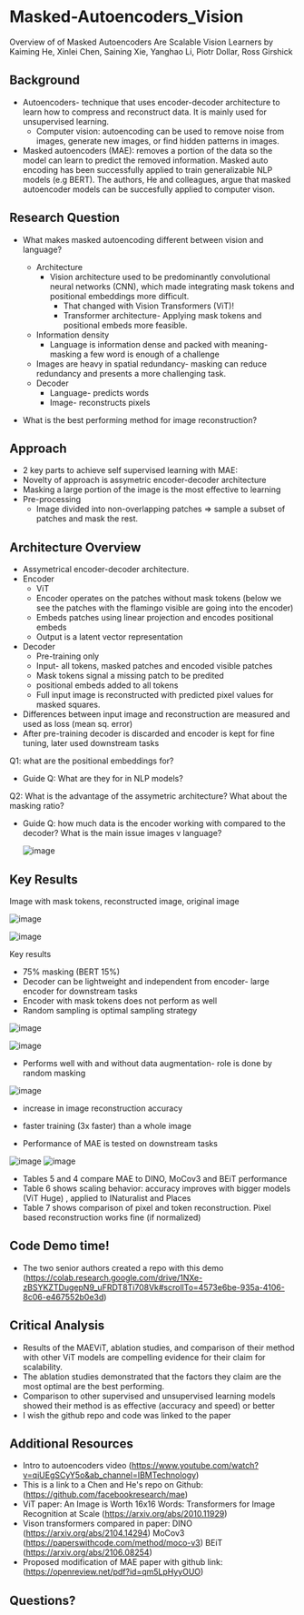 # Masked-Autoencoders_Vision
Overview of of Masked Autoencoders Are Scalable Vision Learners by Kaiming He, Xinlei Chen, Saining Xie, Yanghao Li, Piotr Dollar, Ross Girshick 

## Background
+ Autoencoders- technique that uses encoder-decoder architecture to  learn how to compress and reconstruct data. It is mainly used for unsupervised learning.  
   + Computer vision: autoencoding can be used to remove noise from images, generate new images, or find hidden patterns in images.
+  Masked autoencoders (MAE): removes a portion of the data so the model can learn to predict the removed information. Masked auto encoding has been successfully applied to train generalizable NLP models (e.g BERT).  The authors, He and colleagues, argue that masked autoencoder models can be succesfully applied to computer vison. 

## Research Question
+ What makes masked autoencoding different between vision and language? 
   + Architecture
      +  Vision architecture used to be predominantly convolutional neural networks (CNN), which made integrating mask tokens and positional embeddings more difficult.
            + That changed with Vision Transformers (ViT)! 
            + Transformer architecture- Applying mask tokens and positional embeds more feasible. 
   +  Information density
      + Language is information dense and packed with meaning- masking a few word is enough of a challenge 
     + Images are heavy in spatial redundancy- masking can reduce redundancy and presents a more challenging task. 
   + Decoder
      + Language- predicts words
      + Image- reconstructs pixels

+ What is the best performing method for image reconstruction?
   
## Approach 

+  2 key parts to achieve self supervised learning with MAE:
  + Novelty of approach is assymetric encoder-decoder architecture
  + Masking a large portion of the image is the most effective to learning
+ Pre-processing 
   + Image divided into non-overlapping patches => sample a subset of patches and mask the rest. 

## Architecture Overview
+ Assymetrical encoder-decoder architecture. 
+ Encoder
   + ViT 
   + Encoder operates on the patches without mask tokens (below we see the patches with the flamingo visible are going into the encoder)
   + Embeds patches using linear projection and encodes positional embeds  
   + Output is a latent vector representation 
+ Decoder
   + Pre-training only
   + Input- all tokens, masked patches and encoded visible patches
   + Mask tokens signal a missing patch to be predited
   + positional embeds added to all tokens
   + Full input image is reconstructed with predicted pixel values for masked squares. 
+ Differences between input image and reconstruction are measured and used as loss (mean sq. error)
+ After pre-training decoder is discarded and encoder is kept for fine tuning, later used downstream tasks 

Q1: what are the positional embeddings for? 
+ Guide Q: What are they for in NLP models?

Q2: What is the advantage of the assymetric architecture? What about the masking ratio?
+ Guide Q: how much data is the encoder working with compared to the decoder? What is the main issue images v language?

   
   ![image](https://user-images.githubusercontent.com/80427603/222825277-991b51be-050f-4fa6-a72d-2e7dbc30cde9.png)

## Key Results
Image with mask tokens, reconstructed image, original image

![image](https://user-images.githubusercontent.com/80427603/223009216-00b5c5a3-597b-4224-8e5f-bbb50080c8fe.png)

![image](https://user-images.githubusercontent.com/80427603/223009302-ad59be13-7681-4f59-8e22-be8c309f39a5.png)

 Key results
   + 75% masking (BERT 15%)
   + Decoder can be lightweight and independent from encoder- large encoder for downstream tasks 
   + Encoder with mask tokens does not perform as well
   + Random sampling is optimal sampling strategy
   
![image](https://user-images.githubusercontent.com/80427603/223475154-c3d780a5-2761-492d-b3f8-cf41365f29b6.png)

![image](https://user-images.githubusercontent.com/80427603/223462902-286da5df-c9f8-4bfe-b87f-0cb6056b6687.png)

  + Performs well with and without data augmentation- role is done by random masking
  
![image](https://user-images.githubusercontent.com/80427603/223469167-8b285c58-f969-47ec-a820-5a2b4945a321.png)

  + increase in image reconstruction accuracy 
  + faster training (3x faster) than a whole image
  
+ Performance of MAE is tested on downstream tasks

![image](https://user-images.githubusercontent.com/80427603/223478348-cc410082-609e-44c5-b669-92cfd2a28b14.png)
![image](https://user-images.githubusercontent.com/80427603/223478509-34a6ff0e-a267-4f43-ac9b-842f6d31fac9.png)
   + Tables 5 and 4 compare MAE to DINO, MoCov3 and BEiT performance
   + Table 6 shows scaling behavior: accuracy improves with bigger models (ViT Huge) , applied to INaturalist and Places  
   + Table 7 shows comparison of pixel and token reconstruction. Pixel based reconstruction works fine (if normalized)

## Code Demo time!
+ The two senior authors created a repo with this demo (https://colab.research.google.com/drive/1NXe-zBSYKZTDugepN9_uFRDT8Ti708Vk#scrollTo=4573e6be-935a-4106-8c06-e467552b0e3d)

## Critical Analysis

+ Results of the MAEViT, ablation studies, and comparison of their method with other ViT models are compelling evidence for their claim for scalability. 
+ The ablation studies demonstrated that the factors they claim are the most optimal are the best performing. 
+ Comparison to other supervised and unsupervised learning models showed their method is as effective (accuracy and speed) or better 
+ I wish the github repo and code was linked to the paper 

## Additional Resources 
+ Intro to autoencoders video (https://www.youtube.com/watch?v=qiUEgSCyY5o&ab_channel=IBMTechnology)
+ This is a link to a Chen and He's repo on Github: (https://github.com/facebookresearch/mae)
+ ViT paper: An Image is Worth 16x16 Words: Transformers for Image Recognition at Scale (https://arxiv.org/abs/2010.11929)
+ Vison transformers compared in paper: DINO (https://arxiv.org/abs/2104.14294) MoCov3 (https://paperswithcode.com/method/moco-v3) BEiT (https://arxiv.org/abs/2106.08254)
+ Proposed modification of MAE paper with github link: (https://openreview.net/pdf?id=qm5LpHyyOUO)

## Questions?
